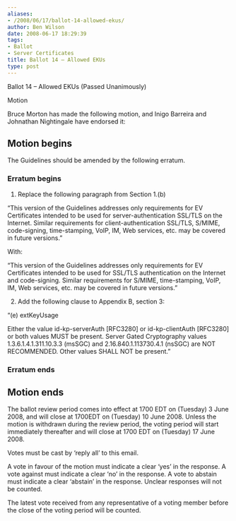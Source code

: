 ```yaml
---
aliases:
- /2008/06/17/ballot-14-allowed-ekus/
author: Ben Wilson
date: 2008-06-17 18:29:39
tags:
- Ballot
- Server Certificates
title: Ballot 14 – Allowed EKUs
type: post
---
```


Ballot 14 – Allowed EKUs (Passed Unanimously)

Motion

Bruce Morton has made the following motion, and Inigo Barreira and Johnathan Nightingale have endorsed it:

## Motion begins

The Guidelines should be amended by the following erratum.

### Erratum begins

1. Replace the following paragraph from Section 1.(b)

“This version of the Guidelines addresses only requirements for EV Certificates intended to be used for server-authentication SSL/TLS on the Internet. Similar requirements for client-authentication SSL/TLS, S/MIME, code-signing, time-stamping, VoIP, IM, Web services, etc. may be covered in future versions.”

With:

“This version of the Guidelines addresses only requirements for EV Certificates intended to be used for SSL/TLS authentication on the Internet and code-signing. Similar requirements for S/MIME, time-stamping, VoIP, IM, Web services, etc. may be covered in future versions.”

2. Add the following clause to Appendix B, section 3:

“(e) extKeyUsage

Either the value id-kp-serverAuth \[RFC3280\] or id-kp-clientAuth \[RFC3280\] or both values MUST be present. Server Gated Cryptography values 1.3.6.1.4.1.311.10.3.3 (msSGC) and 2.16.840.1.113730.4.1 (nsSGC) are NOT RECOMMENDED. Other values SHALL NOT be present.”

### Erratum ends

## Motion ends

The ballot review period comes into effect at 1700 EDT on (Tuesday) 3 June 2008, and will close at 1700EDT on (Tuesday) 10 June 2008. Unless the motion is withdrawn during the review period, the voting period will start immediately thereafter and will close at 1700 EDT on (Tuesday) 17 June 2008.

Votes must be cast by ‘reply all’ to this email.

A vote in favour of the motion must indicate a clear ‘yes’ in the response. A vote against must indicate a clear ‘no’ in the response. A vote to abstain must indicate a clear ‘abstain’ in the response. Unclear responses will not be counted.

The latest vote received from any representative of a voting member before the close of the voting period will be counted.